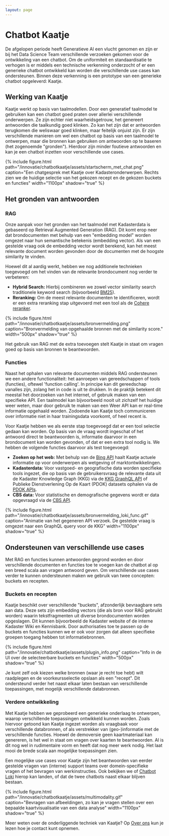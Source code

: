 ```yaml
---
layout: page
---
```


# Chatbot Kaatje

De afgelopen periode heeft Generatieve AI een vlucht genomen en zijn er bij het Data Science Team verschillende verzoeken gekomen voor de ontwikkeling van een chatbot. Om de uniformiteit en standaardisatie te verhogen is er middels een technische verkenning onderzocht of er een generieke chatbot ontwikkeld kan worden die verschillende use cases kan ondersteunen. Binnen deze verkenning is een prototype van een generieke chatbot opgeleverd: Kaatje.

## Werking van Kaatje

Kaatje werkt op basis van taalmodellen. Door een generatief taalmodel te gebruiken kan een chatbot goed praten over allerlei verschillende onderwerpen. Ze zijn echter niet waarheidsgetrouw, het genereert antwoorden die taalkundig goed klinken. Zo kan het zijn dat er antwoorden terugkomen die weliswaar goed klinken, maar feitelijk onjuist zijn. Er zijn verschillende manieren om wel een chatbot op basis van een taalmodel te ontwerpen, maar die bronnen kan gebruiken om antwoorden op te baseren (het zogenoemde "gronden"). Hierdoor zijn minder foutieve antwoorden en kan je een chatbot inzetten voor verschillende use cases.

{% include figure.html
   path="/innovatie/chatbotkaatje/assets/startscherm_met_chat.png"
   caption="Een chatgesprek met Kaatje over Kadasteronderwerpen. Rechts zien we de huidige selectie van het gekozen recept en de gekozen buckets en functies"
   width="1100px"
   shadow="true" %}

## Het gronden van antwoorden

### RAG

Onze aanpak voor het gronden van het taalmodel met Kadasterdata is gebaseerd op Retrieval Augmented Generation (RAG). Dit komt erop neer dat brondocumenten met behulp van een "embedding model" worden omgezet naar hun semantische betekenis (embedding vector). Als van een gestelde vraag ook de embedding vector wordt berekend, kan het meest relevante document worden gevonden door de documenten met de hoogste similarity te vinden.

Hoewel dit al aardig werkt, hebben we nog additionele technieken toegevoegd om het vinden van de relevante brondocument nog verder te verbeteren:

- **Hybrid Search:** Hierbij combineren we zowel vector similarity search traditionele keyword search (bijvoorbeeld [BM25](https://learn.microsoft.com/en-us/azure/search/index-similarity-and-scoring)).
- **Reranking:** Om de meest relevante documenten te identificeren, wordt er een extra reranking stap uitgevoerd met een tool als de [Cohere reranker](https://learn.microsoft.com/en-us/azure/ai-foundry/how-to/deploy-models-cohere-rerank?tabs=cohere-rerank-3-5#cohere-rerank-models).

{% include figure.html
   path="/innovatie/chatbotkaatje/assets/bronvermelding.png"
   caption="Bronvermelding van opgehaalde bronnen met de similarity score."
   width="500px"
   shadow="true" %}

Het gebruik van RAG met de extra toevoegen stelt Kaatje in staat om vragen goed op basis van bronnen te beantwoorden.

### Functies

Naast het ophalen van relevante documenten middels RAG ondersteunen we een andere functionaliteit: het aanroepen van gereedschappen of tools (functies), oftewel 'function calling'. In principe kan dit gereedschap vanalles zijn, zolang het in code is uit te drukken. In de praktijk betekent dit meestal het doorzoeken van het internet, of gebruik maken van een specifieke API. Een taalmodel kan bijvoorbeeld nooit uit zichzelf het huidige weer weten, maar door gebruik te maken van een Weer API kan er real-time informatie opgehaald worden. Zodoende kan Kaatje toch communiceren over informatie niet in haar trainingsdata voorkomt, of heel recent is.

Voor Kaatje hebben we als eerste stap toegevoegd dat er een tool selectie gedaan kan worden. Op basis van de vraag wordt ingeschat of het antwoord direct te beantwoorden is, informatie daarvoor in een brondocument kan worden gevonden, of dat er een extra tool nodig is. We hebben de volgende functies daarvoor als test toegevoegd:

- **Zoeken op het web:** Met behulp van de [Bing API](https://learn.microsoft.com/en-gb/bing/search-apis/bing-web-search/overview) haalt Kaatje actuele informatie op voor onderwerpen als wetgeving of marktontwikkelingen.
- **Kadasterdata:** Voor vastgoed- en geografische data worden specifieke tools ingezet, die op basis van de gebruikersvraag de relevante data uit de Kadaster Knowledge Graph (KKG) via de [KKG GraphQL API](https://data.kkg.kadaster.nl) of Publieke Dienstverlening Op de Kaart (PDOK) datasets ophalen via de [PDOK APIs](https://api.pdok.nl).
- **CBS data:** Voor statistische en demografische gegevens wordt er data opgevraagd via de [CBS API](https://www.cbs.nl/nl-nl/onze-diensten/open-data/statline-als-open-data).

{% include figure.html
   path="/innovatie/chatbotkaatje/assets/bronvermelding_loki_func.gif"
   caption="Animatie van het gegeneren API verzoek. De gestelde vraag is omgezet naar een GraphQL query voor de KKG"
   width="1100px"
   shadow="true" %}

## Ondersteunen van verschillende use cases

Met RAG en functies kunnen antwoorden gegrond worden en door verschillende documenten en functies toe te voegen kan de chatbot al op een breed scala aan vragen antwoord geven. Om verschillende use cases verder te kunnen ondersteunen maken we gebruik van twee concepten: buckets en recepten.

### Buckets en recepten

Kaatje beschikt over verschillende "buckets", afzonderlijk bevraagbare sets aan data. Deze sets zijn embedding vectors (die als bron voor RAG gebruikt worden) waarin tekstfragmenten uit diverse brondocumenten worden opgeslagen. Dit kunnen bijvoorbeeld de Kadaster website of de interne Kadaster Wiki en Kennisbank. Door authorisaties toe te passen op de buckets en functies kunnen we er ook voor zorgen dat alleen specifieke groepen toegang hebben tot informatiebronnen.

{% include figure.html
   path="/innovatie/chatbotkaatje/assets/plugin_info.png"
   caption="Info in de UI over de selecteerbare buckets en functies"
   width="500px"
   shadow="true" %}

Je kunt zelf ook kiezen welke bronnen (waar je recht toe hebt) wilt raadplegen en de voorkeursselectie opslaan als een "recept". Dit ondersteund verder het naast elkaar laten bestaan van verschillende toepassingen, met mogelijk verschillende databronnen.

### Verdere ontwikkeling

Met Kaatje hebben we geprobeerd een generieke onderlaag te ontwerpen, waarop verschillende toepassingen ontwikkeld kunnen worden. Zoals hiervoor getoond kan Kaatje ingezet worden als vraagbaak voor verschillende databronnen, of als verstrekker van (geo-)informatie met de verschillende functies. Hoewel de demoversie geen kaartmateriaal kan genereren, is het wel in staat om vragen over kaarten te beantwoorden. Al is dit nog wel in rudimentaire vorm en heeft dat nog meer werk nodig. Het laat mooi de brede scala aan mogelijke toepassingen zien.

Een mogelijke use cases voor Kaatje zijn het beantwoorden van eerder gestelde vragen van (interne) support teams over domein-specifieke vragen of het bevragen van werkinstructies. Ook bekijken we of [Chatbot Loki](https://labs.kadaster.nl/innovatie/lokiv3/loki_v3/) hierop kan landen, of dat de twee chatbots naast elkaar blijven bestaan.

{% include figure.html
   path="/innovatie/chatbotkaatje/assets/multimodality.gif"
   caption="Bevragen van afbeeldingen, zo kan je vragen stellen over een bepaalde kaartvisualisatie van een data analyse"
   width="1100px"
   shadow="true" %}

Meer weten over de onderliggende techniek van Kaatje? Op [Over ons](https://labs.kadaster.nl/navigatie/over_ons/) kun je lezen hoe je contact kunt opnemen.
